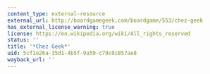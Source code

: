 ```yaml
---
content_type: external-resource
external_url: http://boardgamegeek.com/boardgame/553/chez-geek
has_external_license_warning: true
license: https://en.wikipedia.org/wiki/All_rights_reserved
status: ''
title: '*Chez Geek*'
uid: 5cf1e26a-35d1-4b5f-9a59-c79c0c857ae8
wayback_url: ''
---
```

